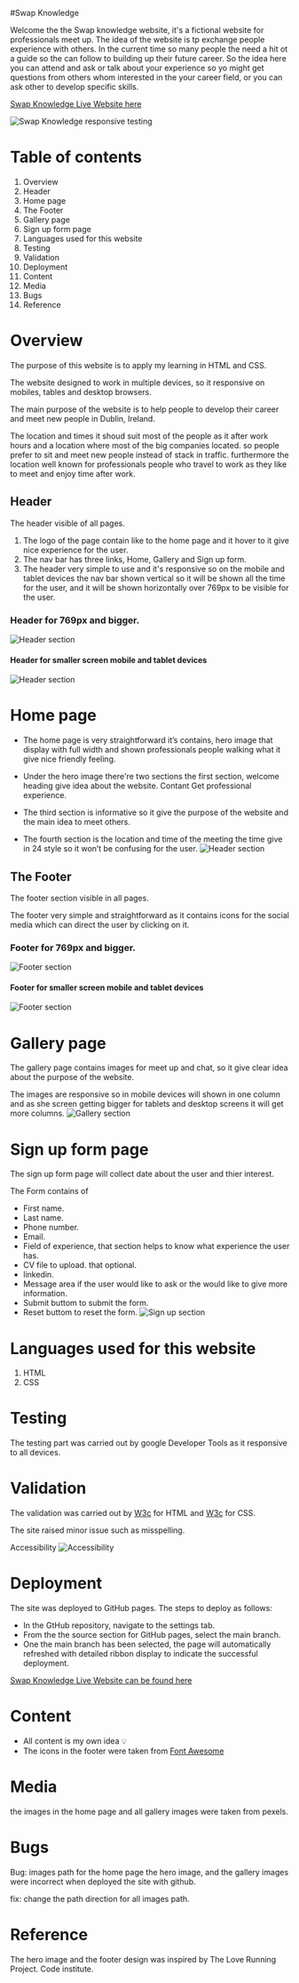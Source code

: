#Swap Knowledge

Welcome the the Swap knowledge website, it's a fictional website for professionals meet up. The idea of the website is tp exchange people experience with others. In the current time so many people the need a hit ot a guide so the can follow to building up their future career. So the idea here you can attend and ask or talk about your experience so yo might get questions from others whom interested in the your career field, or you can ask other to develop specific skills.

[Swap Knowledge Live Website here](https://omaraladheem.github.io/Swap-Knowledge-2/)

![Swap Knowledge responsive testing](/assets/images/Screenshot%202022-09-16%20at%2020.40.19.png)

# Table of contents

1. Overview
2. Header 
3. Home page
4. The Footer
5. Gallery page
6. Sign up form page
7. Languages used for this website
8. Testing 
9. Validation
10. Deployment 
11. Content
12. Media
13. Bugs
14. Reference

# Overview

The purpose of this website is to apply my learning in HTML and CSS.

The website designed to work in multiple devices, so it responsive on mobiles, tables and desktop browsers.

The main purpose of the website is to help people to develop their career and meet new people in Dublin, Ireland.

The location and times it shoud suit most of the people as it after work hours and a location where most of the big companies located. so people prefer to sit and meet new people instead of stack in traffic. furthermore the location well known for professionals people who travel to work as they like to meet and enjoy time after work.

## Header 

The header visible of all pages.

1. The logo of the page contain like to the home page and it hover to it give nice experience for the user.
2. The nav bar has three links, Home, Gallery and Sign up form. 
3. The header very simple to use and it's responsive so on the mobile and tablet devices the nav bar shown vertical so it will be shown all the time for the user, and it will be shown horizontally over 769px to be visible for the user.

### Header for 769px and bigger. 
![Header section](/assets/images/Screenshot%202022-09-16%20at%2020.41.37.png)

#### Header for smaller screen mobile and tablet devices 
![Header section](/assets/images/Screenshot%202022-09-16%20at%2020.54.51.png)


# Home page

- The home page is very straightforward it’s contains, hero image that display with full width and shown professionals people walking what it give nice friendly feeling.

- Under the hero image there're two sections the first section, welcome heading give idea about the website. Contant Get professional experience.

- The third section is informative so it give the purpose of the website and the main idea to meet others.

- The fourth section is the location and time of the meeting the time give in 24 style so it won’t be confusing for the user. 
![Header section](/assets/images/Screenshot%202022-09-16%20at%2021.00.34.png)

## The Footer

The footer section visible in all pages.

The footer very simple and straightforward as it contains icons for the social media which can direct the user by clicking on it.

### Footer for 769px and bigger. 
![Footer section](/assets/images/Screenshot%202022-09-16%20at%2020.41.28.png)

#### Footer for smaller screen mobile and tablet devices 
![Footer section](/assets/images/Screenshot%202022-09-16%20at%2021.05.33.png)

# Gallery page 

The gallery page contains images for meet up and chat, so it give clear idea about the purpose of the website. 

The images are responsive so in mobile devices will shown in one column and as she screen getting bigger for tablets and desktop screens it will get more columns. 
![Gallery section](/assets/images/Screenshot%202022-09-16%20at%2021.07.25.png)

# Sign up form page

The sign up form page will collect date about the user and thier interest.

The Form contains of 

- First name.
- Last name.
- Phone number.
- Email.
- Field of experience, that section helps to know what experience the user has.
- CV file to upload. that optional.
- linkedin.
- Message area if the user would like to ask or the would like to give more information.
- Submit buttom to submit the form.
- Reset buttom to reset the form.
![Sign up section](/assets/images/Screenshot%202022-09-16%20at%2020.42.08.png)


# Languages used for this website

1. HTML
2. CSS

# Testing 

The testing part was carried out by google Developer Tools as it responsive to all devices.

# Validation

The validation was carried out by [W3c](https://validator.w3.org/) for HTML
and [W3c](https://jigsaw.w3.org/css-validator/) for CSS.

The site raised minor issue such as misspelling. 

Accessibility 
![Accessibility](/assets/images/Screenshot%202022-09-16%20at%2021.59.49.png)

# Deployment 

The site was deployed to GitHub pages. 
The steps to deploy as follows:
- In the GtHub repository, navigate to the settings tab.
- From the the source section for GitHub pages, select the main branch.
- One the main branch has been selected, the page will automatically refreshed with detailed ribbon display to indicate the successful deployment.

[Swap Knowledge Live Website can be found here](https://omaraladheem.github.io/Swap-Knowledge-2/)



# Content 

- All content is my own idea 💡 
- The icons in the footer were taken from [Font Awesome](https://fontawesome.com/icons)


# Media

the images in the home page and all gallery images were taken from pexels.


# Bugs

Bug: images path for the home page the hero image, and the gallery images were incorrect when deployed the site with github.

fix: change the path direction for all images path.

# Reference 

The hero image and the footer design was inspired by The Love Running Project. Code institute.